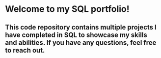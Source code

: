 # Welcome to my SQL portfolio!
## This code repository contains multiple projects I have completed in SQL to showcase my skills and abilities. If you have any questions, feel free to reach out.
